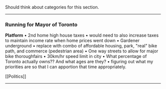 Should think about categories for this section.

---

### Running for Mayor of Toronto

**Platform**
• 2nd home high house taxes
• would need to also increase taxes to maintain income rate when home prices went down
• Gardener underground
• replace with combo of affordable housing, park, "real" bike path, and commerce (pedestrian area)
• One way streets to allow for major bike thoroughfairs
• 30km/hr speed limit in city
• What percentage of Toronto actually owns?? And what ages are they?
• figuring out what my priorities are so that I can apportion that time appropriately.

[[Politics]]

---
